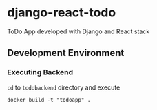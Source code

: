 # django-react-todo
ToDo App developed with Django and React stack

## Development Environment

### Executing Backend

`cd` to `todobackend` directory and execute

```
docker build -t "todoapp" .
```

